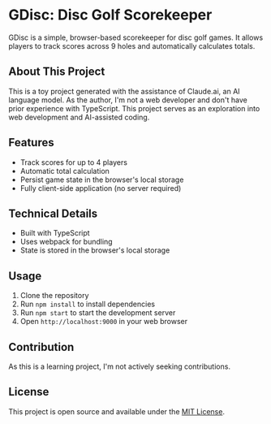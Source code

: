 # GDisc: Disc Golf Scorekeeper

GDisc is a simple, browser-based scorekeeper for disc golf games. It allows players to track scores across 9 holes and automatically calculates totals.

## About This Project

This is a toy project generated with the assistance of Claude.ai, an AI language model. As the author, I'm not a web developer and don't have prior experience with TypeScript. This project serves as an exploration into web development and AI-assisted coding.

## Features

- Track scores for up to 4 players
- Automatic total calculation
- Persist game state in the browser's local storage
- Fully client-side application (no server required)

## Technical Details

- Built with TypeScript
- Uses webpack for bundling
- State is stored in the browser's local storage

## Usage

1. Clone the repository
2. Run `npm install` to install dependencies
3. Run `npm start` to start the development server
4. Open `http://localhost:9000` in your web browser

## Contribution

As this is a learning project, I'm not actively seeking contributions.

## License

This project is open source and available under the [MIT License](LICENSE).
